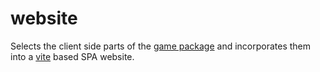 # website

Selects the client side parts of the [game package](../game) and incorporates them into a [vite](https://vite.dev/) based SPA website.
